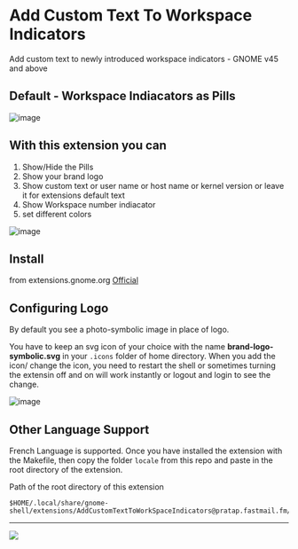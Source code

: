 # Add Custom Text To Workspace Indicators
Add custom text to newly introduced workspace indicators - GNOME v45 and above

## Default - Workspace Indiacators as Pills
![image](https://github.com/PRATAP-KUMAR/AddCustomTextToWorkSpaceIndicators/assets/40719899/619e25c9-9d55-493b-a378-b011f4e40e2f)

## With this extension you can
1. Show/Hide the Pills
2. Show your brand logo
3. Show custom text or user name or host name or kernel version or leave it for extensions default text
4. Show Workspace number indiacator
5. set different colors

![image](https://github.com/PRATAP-KUMAR/AddCustomTextToWorkSpaceIndicators/assets/40719899/8464bf74-ef44-4ee2-bb56-2a99d00e7939)

## Install
from extensions.gnome.org <a href="https://extensions.gnome.org/extension/6272/add-custom-text-to-workspace-indicators/">Official</a>

## Configuring Logo
By default you see a photo-symbolic image in place of logo.

You have to keep an svg icon of your choice with the name **brand-logo-symbolic.svg** in your `.icons` folder of home directory.
When you add the icon/ change the icon, you need to restart the shell or sometimes turning the extensin off and on will work instantly or logout and login to see the change.

![image](https://github.com/PRATAP-KUMAR/AddCustomTextToWorkSpaceIndicators/assets/40719899/582388c5-6d1e-41bb-a064-1a80b9271508)

## Other Language Support
French Language is supported. Once you have installed the extension with the Makefile,
then copy the folder `locale` from this repo and paste in the root directory of the extension.

Path of the root directory of this extension
```
$HOME/.local/share/gnome-shell/extensions/AddCustomTextToWorkSpaceIndicators@pratap.fastmail.fm/
```

<hr/>

<a href="https://www.buymeacoffee.com/pratappanabaka"><img src="https://img.buymeacoffee.com/button-api/?text=Buy me a coffee&emoji=☕&slug=pratappanabaka&button_colour=FFDD00&font_colour=000000&font_family=Lato&outline_colour=000000&coffee_colour=ffffff" /></a>
